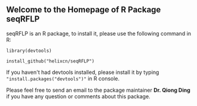 ## Welcome to the Homepage of R Package seqRFLP

seqRFLP is an R package, to install it, please use the following command in R:

`library(devtools)`

`install_github("helixcn/seqRFLP")`

If you haven't had devtools installed, please install it by typing `"install.packages("devtools")"` in R console.

Please feel free to send an email to the package maintainer **Dr. Qiong Ding** if you have any 
question or comments about this package.
